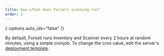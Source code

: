 ```yaml
---
title: How often does Forseti scanning run?
order: 2
---
```

{::options auto_ids="false" /}

By default, Forseti runs Inventory and Scanner every 2 hours at random minutes,
using a simple cronjob. To change the cron value, edit the server's
[deployment template](https://github.com/forseti-security/forseti-security/blob/master-old/deployment-templates/compute-engine).
